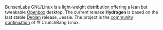 BunsenLabs GNU/Linux is a light-weight distribution offering a lean but
tweakable [Openbox](http://openbox.org/wiki/Main_Page) desktop. The
current release **Hydrogen** is based on the last stable
[Debian](https://www.debian.org) release, Jessie. The project is the
[community
continuation](http://crunchbang.org/forums/viewtopic.php?id=39049) of
\#! CrunchBang Linux.
